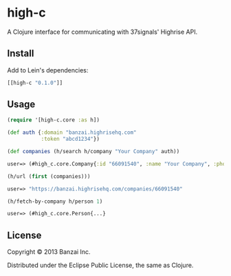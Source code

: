 # high-c

A Clojure interface for communicating with 37signals' Highrise API.

## Install

Add to Lein's dependencies:

```clojure
[[high-c "0.1.0"]]
```

## Usage

```clojure
(require '[high-c.core :as h])

(def auth {:domain "banzai.highrisehq.com"
           :token "abcd1234"})

(def companies (h/search h/company "Your Company" auth))

user=> (#high_c.core.Company{:id "66091540", :name "Your Company", :phone-number nil})

(h/url (first (companies)))

user=> "https://banzai.highrisehq.com/companies/66091540"

(h/fetch-by-company h/person 1)

user=> (#high_c.core.Person{...}
```

## License

Copyright © 2013 Banzai Inc.

Distributed under the Eclipse Public License, the same as Clojure.
